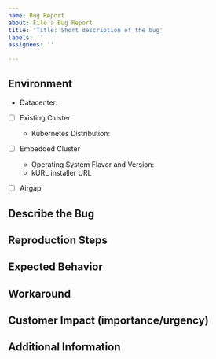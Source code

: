 ```yaml
---
name: Bug Report
about: File a Bug Report
title: 'Title: Short description of the bug'
labels: ''
assignees: ''

---
```


## Environment
<!--
KOTS version if existing cluster, kURL spec URL if embedded cluster
-->
- Datacenter: <!-- AWS, GCP, VSphere, Bare Metal, etc. -->

- [ ] Existing Cluster
  - Kubernetes Distribution: <!-- EKS, GKE, AKS, Openshift, PKS, Tanzu, etc -->

- [ ] Embedded Cluster
  - Operating System Flavor and Version: <!-- Ubuntu, CentOS, RHEL -->
  - kURL installer URL <!-- https://kurl.sh/my-app -->

- [ ] Airgap

## Describe the Bug
<!-- Describe the issue, what is happening -->

## Reproduction Steps
<!--Provide steps to reproduce the issue-->

## Expected Behavior
<!-- What should or should not be happening -->

## Workaround
<!-- Description of alternative solutions -->

## Customer Impact (importance/urgency)
<!-- Not just “high”, but some commentary on how customers are affected; are they affected on every install, or just occasionally; when they are affected, is it just a little annoying, or does it jeopardize revenue? Are there workarounds? If so, what are they? How many customers are affected? What is the business problem this feature request would solve? -->

## Additional Information

